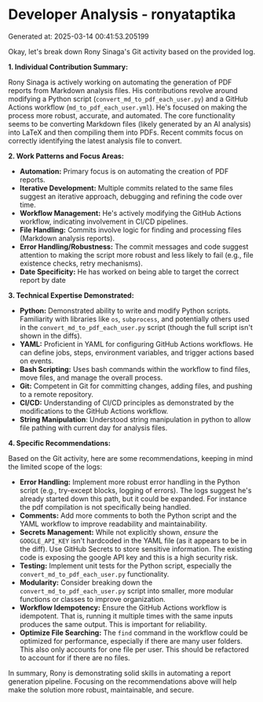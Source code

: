 # Developer Analysis - ronyataptika
Generated at: 2025-03-14 00:41:53.205199

Okay, let's break down Rony Sinaga's Git activity based on the provided log.

**1. Individual Contribution Summary:**

Rony Sinaga is actively working on automating the generation of PDF reports from Markdown analysis files. His contributions revolve around modifying a Python script (`convert_md_to_pdf_each_user.py`) and a GitHub Actions workflow (`md_to_pdf_each_user.yml`).  He's focused on making the process more robust, accurate, and automated.  The core functionality seems to be converting Markdown files (likely generated by an AI analysis) into LaTeX and then compiling them into PDFs. Recent commits focus on correctly identifying the latest analysis file to convert.

**2. Work Patterns and Focus Areas:**

*   **Automation:** Primary focus is on automating the creation of PDF reports.
*   **Iterative Development:** Multiple commits related to the same files suggest an iterative approach, debugging and refining the code over time.
*   **Workflow Management:** He's actively modifying the GitHub Actions workflow, indicating involvement in CI/CD pipelines.
*   **File Handling:** Commits involve logic for finding and processing files (Markdown analysis reports).
*   **Error Handling/Robustness:** The commit messages and code suggest attention to making the script more robust and less likely to fail (e.g., file existence checks, retry mechanisms).
*   **Date Specificity:**  He has worked on being able to target the correct report by date

**3. Technical Expertise Demonstrated:**

*   **Python:** Demonstrated ability to write and modify Python scripts.  Familiarity with libraries like `os`, `subprocess`, and potentially others used in the `convert_md_to_pdf_each_user.py` script (though the full script isn't shown in the diffs).
*   **YAML:**  Proficient in YAML for configuring GitHub Actions workflows.  He can define jobs, steps, environment variables, and trigger actions based on events.
*   **Bash Scripting:** Uses bash commands within the workflow to find files, move files, and manage the overall process.
*   **Git:** Competent in Git for committing changes, adding files, and pushing to a remote repository.
*   **CI/CD:**  Understanding of CI/CD principles as demonstrated by the modifications to the GitHub Actions workflow.
*   **String Manipulation**: Understood string manipulation in python to allow file pathing with current day for analysis files.

**4. Specific Recommendations:**

Based on the Git activity, here are some recommendations, keeping in mind the limited scope of the logs:

*   **Error Handling:** Implement more robust error handling in the Python script (e.g., try-except blocks, logging of errors). The logs suggest he's already started down this path, but it could be expanded. For instance the pdf compilation is not specifically being handled.
*   **Comments:** Add more comments to both the Python script and the YAML workflow to improve readability and maintainability.
*   **Secrets Management:**  While not explicitly shown, *ensure* the `GOOGLE_API_KEY` isn't hardcoded in the YAML file (as it appears to be in the diff).  Use GitHub Secrets to store sensitive information. The existing code is exposing the google API key and this is a high security risk.
*   **Testing:** Implement unit tests for the Python script, especially the `convert_md_to_pdf_each_user.py` functionality.
*   **Modularity:** Consider breaking down the `convert_md_to_pdf_each_user.py` script into smaller, more modular functions or classes to improve organization.
*   **Workflow Idempotency:**  Ensure the GitHub Actions workflow is idempotent. That is, running it multiple times with the same inputs produces the same output.  This is important for reliability.
*   **Optimize File Searching:**  The `find` command in the workflow could be optimized for performance, especially if there are many user folders. This also only accounts for one file per user. This should be refactored to account for if there are no files.

In summary, Rony is demonstrating solid skills in automating a report generation pipeline. Focusing on the recommendations above will help make the solution more robust, maintainable, and secure.
